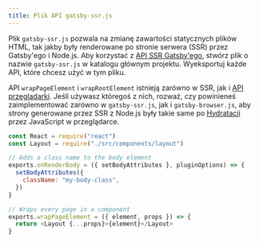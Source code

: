 ```yaml
---
title: Plik API gatsby-ssr.js
---
```


Plik `gatsby-ssr.js` pozwala na zmianę zawartości statycznych plików HTML, tak jakby były renderowane po stronie serwera (SSR) przez Gatsby'ego i Node.js. Aby korzystać z [API SSR Gatsby'ego](/docs/ssr-apis/), stwórz plik o nazwie `gatsby-ssr.js` w katalogu głównym projektu. Wyeksportuj każde API, które chcesz użyć w tym pliku.

API `wrapPageElement` i `wrapRootElement` istnieją zarówno w SSR, jak i [API przeglądarki](/docs/browser-apis). Jeśli używasz któregoś z nich, rozważ, czy powinieneś zaimplementować zarówno w `gatsby-ssr.js`, jak i `gatsby-browser.js`, aby strony generowane przez SSR z Node.js były takie same po [Hydratacji](/docs/glossary#hydration) przez JavaScript w przeglądarce.

```jsx:title=gatsby-ssr.js
const React = require("react")
const Layout = require("./src/components/layout")

// Adds a class name to the body element
exports.onRenderBody = ({ setBodyAttributes }, pluginOptions) => {
  setBodyAttributes({
    className: "my-body-class",
  })
}

// Wraps every page in a component
exports.wrapPageElement = ({ element, props }) => {
  return <Layout {...props}>{element}</Layout>
}
```
